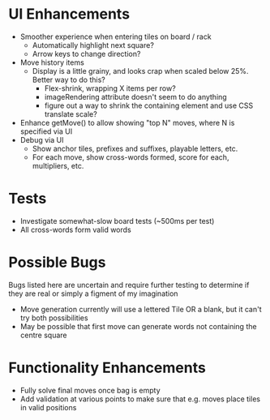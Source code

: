 # UI Enhancements
- Smoother experience when entering tiles on board / rack
    - Automatically highlight next square?
    - Arrow keys to change direction?
- Move history items
    - Display is a little grainy, and looks crap when scaled below 25%. Better way to do this?
        - Flex-shrink, wrapping X items per row?
        - imageRendering attribute doesn't seem to do anything
        - figure out a way to shrink the containing element and use CSS translate scale?
- Enhance getMove() to allow showing "top N" moves, where N is specified via UI
- Debug via UI
    - Show anchor tiles, prefixes and suffixes, playable letters, etc.
    - For each move, show cross-words formed, score for each, multipliers, etc.

# Tests
- Investigate somewhat-slow board tests (~500ms per test)
- All cross-words form valid words

# Possible Bugs
Bugs listed here are uncertain and require further testing to determine if they are real or simply a figment of my imagination

- Move generation currently will use a lettered Tile OR a blank, but it can't try both possibilities
- May be possible that first move can generate words not containing the centre square

# Functionality Enhancements
- Fully solve final moves once bag is empty
- Add validation at various points to make sure that e.g. moves place tiles in valid positions